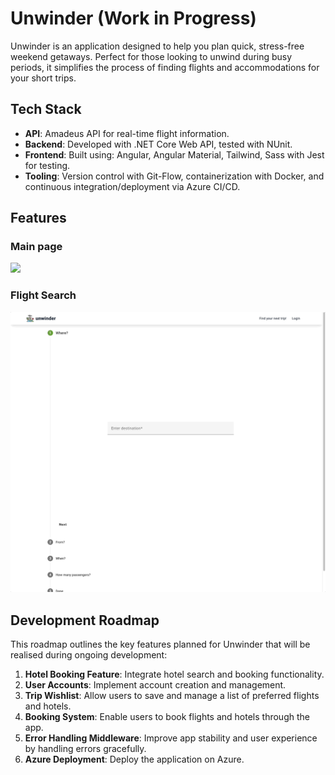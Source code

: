 # Unwinder (Work in Progress)

Unwinder is an application designed to help you plan quick, stress-free weekend getaways. Perfect for those looking to unwind during busy periods, it simplifies the process of finding flights and accommodations for your short trips.

## Tech Stack

- **API**: Amadeus API for real-time flight information.
- **Backend**: Developed with .NET Core Web API, tested with NUnit.
- **Frontend**: Built using: Angular, Angular Material, Tailwind, Sass with Jest for testing.
- **Tooling**: Version control with Git-Flow, containerization with Docker, and continuous integration/deployment via Azure CI/CD.

## Features

### Main page

![](./docs/gifs/main-page.gif)

### Flight Search

![](./docs/gifs/flight-search.gif)

## Development Roadmap

This roadmap outlines the key features planned for Unwinder that will be realised during ongoing development:

1. **Hotel Booking Feature**: Integrate hotel search and booking functionality.
2. **User Accounts**: Implement account creation and management.
3. **Trip Wishlist**: Allow users to save and manage a list of preferred flights and hotels.
4. **Booking System**: Enable users to book flights and hotels through the app.
5. **Error Handling Middleware**: Improve app stability and user experience by handling errors gracefully.
6. **Azure Deployment**: Deploy the application on Azure.
